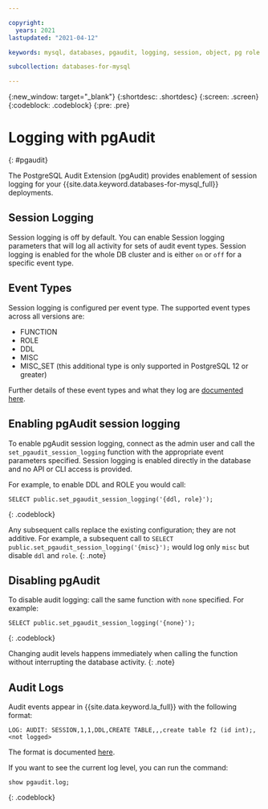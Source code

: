 ```yaml
---

copyright:
  years: 2021
lastupdated: "2021-04-12"

keywords: mysql, databases, pgaudit, logging, session, object, pg role

subcollection: databases-for-mysql

---
```


{:new_window: target="_blank"}
{:shortdesc: .shortdesc}
{:screen: .screen}
{:codeblock: .codeblock}
{:pre: .pre}

# Logging with pgAudit
{: #pgaudit}

The PostgreSQL Audit Extension (pgAudit) provides enablement of session logging for your {{site.data.keyword.databases-for-mysql_full}} deployments. 

## Session Logging

Session logging is off by default. You can enable Session logging parameters that will log all activity for sets of audit event types. Session logging is enabled for the whole DB cluster and is either `on` or `off` for a specific event type.

## Event Types

Session logging is configured per event type. The supported event types across all versions are:  
* FUNCTION 
* ROLE
* DDL
* MISC
* MISC_SET (this additional type is only supported in PostgreSQL 12 or greater)

Further details of these event types and what they log are [documented here](https://github.com/pgaudit/pgaudit/blob/master/README.md#pgauditlog).


## Enabling pgAudit session logging

To enable pgAudit session logging, connect as the admin user and call the `set_pgaudit_session_logging` function with the appropriate event parameters specified. Session logging is enabled directly in the database and no API or CLI access is provided. 

For example, to enable DDL and ROLE you would call:
```
SELECT public.set_pgaudit_session_logging('{ddl, role}');
```
{: .codeblock}

Any subsequent calls replace the existing configuration; they are not additive. For example, a subsequent call to `SELECT public.set_pgaudit_session_logging('{misc}');` would log only `misc` but disable `ddl` and `role`.
{: .note}

## Disabling pgAudit

To disable audit logging: call the same function with `none` specified. For example:
```
SELECT public.set_pgaudit_session_logging('{none}');
```
{: .codeblock}

Changing audit levels happens immediately when calling the function without interrupting the database activity.
{: .note}

## Audit Logs

Audit events appear in {{site.data.keyword.la_full}} with the following format:
```
LOG: AUDIT: SESSION,1,1,DDL,CREATE TABLE,,,create table f2 (id int);,<not logged>
```
The format is documented [here](https://github.com/pgaudit/pgaudit/blob/master/README.md#format). 

If you want to see the current log level, you can run the command:  
```
show pgaudit.log;
```
{: .codeblock}

